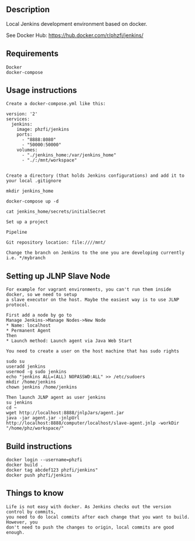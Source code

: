 Description
-----------
Local Jenkins development environment based on docker.

See Docker Hub: https://hub.docker.com/r/phzfi/jenkins/

Requirements
------------
    Docker
    docker-compose

Usage instructions
------------------
    Create a docker-compose.yml like this:

    version: '2'
    services:
      jenkins:
        image: phzfi/jenkins
        ports: 
          - "8888:8080"
          - "50000:50000"
        volumes:
          - "./jenkins_home:/var/jenkins_home"
          - "./:/mnt/workspace"


    Create a directory (that holds Jenkins configurations) and add it to your local .gitignore

    mkdir jenkins_home

    docker-compose up -d

    cat jenkins_home/secrets/initialSecret

    Set up a project

    Pipeline

    Git repository location: file:////mnt/
    
    Change the branch on Jenkins to the one you are developing currently i.e. */mybranch

Setting up JLNP Slave Node
--------------------------
    For example for vagrant environments, you can't run them inside docker, so we need to setup
    a slave executor on the host. Maybe the easiest way is to use JLNP protocol.

    First add a node by go to 
    Manage Jenkins->Manage Nodes->New Node
    * Name: localhost
    * Permanent Agent
    Then
    * Launch method: Launch agent via Java Web Start

    You need to create a user on the host machine that has sudo rights

    sudo su
    useradd jenkins
    usermod -g sudo jenkins
    echo "jenkins ALL=(ALL) NOPASSWD:ALL" >> /etc/sudoers
    mkdir /home/jenkins
    chown jenkins /home/jenkins

    Then launch JLNP agent as user jenkins
    su jenkins
    cd ~
    wget http://localhost:8888/jnlpJars/agent.jar
    java -jar agent.jar -jnlpUrl http://localhost:8888/computer/localhost/slave-agent.jnlp -workDir "/home/phz/workspace/"

Build instructions
------------------

    docker login --username=phzfi
    docker build .
    docker tag abcdef123 phzfi/jenkins"
    docker push phzfi/jenkins

Things to know
--------------
    Life is not easy with docker. As Jenkins checks out the version control by commits,
    you need to do local commits after each change that you want to build. However, you
    don't need to push the changes to origin, local commits are good enough.
    
